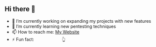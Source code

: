 ## Hi there 👋

- 🔭 I’m currently working on expanding my projects with new features
- 🌱 I’m currently learning new pentesting techniques
- 📫 How to reach me: [My Website](https://wajihtarkhani.site)
- ⚡ Fun fact: &nbsp;&nbsp;&nbsp;&nbsp;&nbsp;&nbsp;&nbsp;&nbsp;&nbsp;&nbsp;&nbsp;&nbsp;&nbsp;&nbsp;&nbsp;&nbsp;&nbsp;&nbsp;&nbsp;&nbsp;&nbsp;&nbsp;👆

